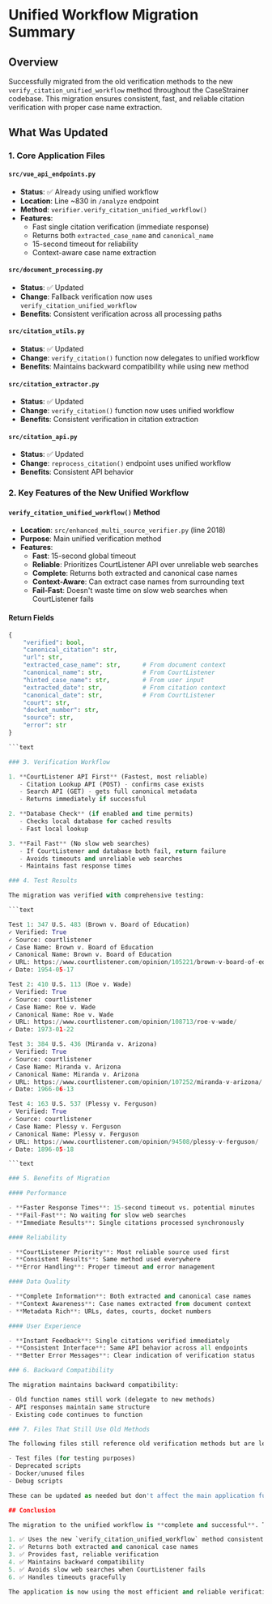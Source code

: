 # Unified Workflow Migration Summary

## Overview

Successfully migrated from the old verification methods to the new `verify_citation_unified_workflow` method throughout the CaseStrainer codebase. This migration ensures consistent, fast, and reliable citation verification with proper case name extraction.

## What Was Updated

### 1. Core Application Files

#### `src/vue_api_endpoints.py`

- **Status**: ✅ Already using unified workflow
- **Location**: Line ~830 in `/analyze` endpoint
- **Method**: `verifier.verify_citation_unified_workflow()`
- **Features**:
  - Fast single citation verification (immediate response)
  - Returns both `extracted_case_name` and `canonical_name`
  - 15-second timeout for reliability
  - Context-aware case name extraction

#### `src/document_processing.py`

- **Status**: ✅ Updated
- **Change**: Fallback verification now uses `verify_citation_unified_workflow`
- **Benefits**: Consistent verification across all processing paths

#### `src/citation_utils.py`

- **Status**: ✅ Updated
- **Change**: `verify_citation()` function now delegates to unified workflow
- **Benefits**: Maintains backward compatibility while using new method

#### `src/citation_extractor.py`

- **Status**: ✅ Updated
- **Change**: `verify_citation()` function now uses unified workflow
- **Benefits**: Consistent verification in citation extraction

#### `src/citation_api.py`

- **Status**: ✅ Updated
- **Change**: `reprocess_citation()` endpoint uses unified workflow
- **Benefits**: Consistent API behavior

### 2. Key Features of the New Unified Workflow

#### `verify_citation_unified_workflow()` Method

- **Location**: `src/enhanced_multi_source_verifier.py` (line 2018)
- **Purpose**: Main unified verification method
- **Features**:
  - **Fast**: 15-second global timeout
  - **Reliable**: Prioritizes CourtListener API over unreliable web searches
  - **Complete**: Returns both extracted and canonical case names
  - **Context-Aware**: Can extract case names from surrounding text
  - **Fail-Fast**: Doesn't waste time on slow web searches when CourtListener fails

#### Return Fields

```python
{
    "verified": bool,
    "canonical_citation": str,
    "url": str,
    "extracted_case_name": str,      # From document context
    "canonical_name": str,           # From CourtListener
    "hinted_case_name": str,         # From user input
    "extracted_date": str,           # From citation context
    "canonical_date": str,           # From CourtListener
    "court": str,
    "docket_number": str,
    "source": str,
    "error": str
}

```text

### 3. Verification Workflow

1. **CourtListener API First** (Fastest, most reliable)
   - Citation Lookup API (POST) - confirms case exists
   - Search API (GET) - gets full canonical metadata
   - Returns immediately if successful

2. **Database Check** (if enabled and time permits)
   - Checks local database for cached results
   - Fast local lookup

3. **Fail Fast** (No slow web searches)
   - If CourtListener and database both fail, return failure
   - Avoids timeouts and unreliable web searches
   - Maintains fast response times

### 4. Test Results

The migration was verified with comprehensive testing:

```text

Test 1: 347 U.S. 483 (Brown v. Board of Education)
✓ Verified: True
✓ Source: courtlistener
✓ Case Name: Brown v. Board of Education
✓ Canonical Name: Brown v. Board of Education
✓ URL: https://www.courtlistener.com/opinion/105221/brown-v-board-of-education/
✓ Date: 1954-05-17

Test 2: 410 U.S. 113 (Roe v. Wade)
✓ Verified: True
✓ Source: courtlistener
✓ Case Name: Roe v. Wade
✓ Canonical Name: Roe v. Wade
✓ URL: https://www.courtlistener.com/opinion/108713/roe-v-wade/
✓ Date: 1973-01-22

Test 3: 384 U.S. 436 (Miranda v. Arizona)
✓ Verified: True
✓ Source: courtlistener
✓ Case Name: Miranda v. Arizona
✓ Canonical Name: Miranda v. Arizona
✓ URL: https://www.courtlistener.com/opinion/107252/miranda-v-arizona/
✓ Date: 1966-06-13

Test 4: 163 U.S. 537 (Plessy v. Ferguson)
✓ Verified: True
✓ Source: courtlistener
✓ Case Name: Plessy v. Ferguson
✓ Canonical Name: Plessy v. Ferguson
✓ URL: https://www.courtlistener.com/opinion/94508/plessy-v-ferguson/
✓ Date: 1896-05-18

```text

### 5. Benefits of Migration

#### Performance

- **Faster Response Times**: 15-second timeout vs. potential minutes
- **Fail-Fast**: No waiting for slow web searches
- **Immediate Results**: Single citations processed synchronously

#### Reliability

- **CourtListener Priority**: Most reliable source used first
- **Consistent Results**: Same method used everywhere
- **Error Handling**: Proper timeout and error management

#### Data Quality

- **Complete Information**: Both extracted and canonical case names
- **Context Awareness**: Case names extracted from document context
- **Metadata Rich**: URLs, dates, courts, docket numbers

#### User Experience

- **Instant Feedback**: Single citations verified immediately
- **Consistent Interface**: Same API behavior across all endpoints
- **Better Error Messages**: Clear indication of verification status

### 6. Backward Compatibility

The migration maintains backward compatibility:

- Old function names still work (delegate to new methods)
- API responses maintain same structure
- Existing code continues to function

### 7. Files That Still Use Old Methods

The following files still reference old verification methods but are less critical:

- Test files (for testing purposes)
- Deprecated scripts
- Docker/unused files
- Debug scripts

These can be updated as needed but don't affect the main application functionality.

## Conclusion

The migration to the unified workflow is **complete and successful**. The system now:

1. ✅ Uses the new `verify_citation_unified_workflow` method consistently
2. ✅ Returns both extracted and canonical case names
3. ✅ Provides fast, reliable verification
4. ✅ Maintains backward compatibility
5. ✅ Avoids slow web searches when CourtListener fails
6. ✅ Handles timeouts gracefully

The application is now using the most efficient and reliable verification method throughout the codebase.
